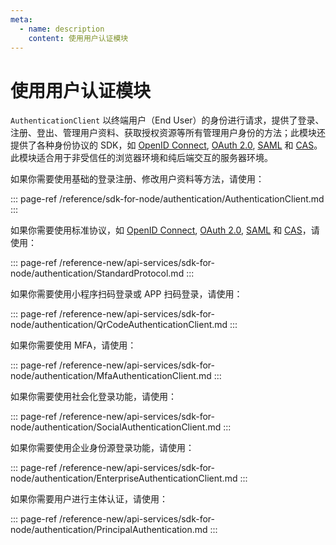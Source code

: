```yaml
---
meta:
  - name: description
    content: 使用用户认证模块
---
```


# 使用用户认证模块

<LastUpdated/>

`AuthenticationClient` 以终端用户（End User）的身份进行请求，提供了登录、注册、登出、管理用户资料、获取授权资源等所有管理用户身份的方法；此模块还提供了各种身份协议的 SDK，如 [OpenID Connect](/guides/federation/oidc.md), [OAuth 2.0](/guides/federation/oauth.md), [SAML](/guides/federation/saml.md) 和 [CAS](/guides/federation/cas.md)。此模块适合用于非受信任的浏览器环境和纯后端交互的服务器环境。

如果你需要使用基础的登录注册、修改用户资料等方法，请使用：

::: page-ref /reference/sdk-for-node/authentication/AuthenticationClient.md
:::

如果你需要使用标准协议，如 [OpenID Connect](/guides/federation/oidc.md), [OAuth 2.0](/guides/federation/oauth.md), [SAML](/guides/federation/saml.md) 和 [CAS](/guides/federation/cas.md)，请使用：

::: page-ref /reference-new/api-services/sdk-for-node/authentication/StandardProtocol.md
:::

如果你需要使用小程序扫码登录或 APP 扫码登录，请使用：

::: page-ref /reference-new/api-services/sdk-for-node/authentication/QrCodeAuthenticationClient.md
:::

如果你需要使用 MFA，请使用：

::: page-ref /reference-new/api-services/sdk-for-node/authentication/MfaAuthenticationClient.md
:::

如果你需要使用社会化登录功能，请使用：

::: page-ref /reference-new/api-services/sdk-for-node/authentication/SocialAuthenticationClient.md
:::

如果你需要使用企业身份源登录功能，请使用：

::: page-ref /reference-new/api-services/sdk-for-node/authentication/EnterpriseAuthenticationClient.md
:::

如果你需要用户进行主体认证，请使用：

::: page-ref /reference-new/api-services/sdk-for-node/authentication/PrincipalAuthentication.md
:::

